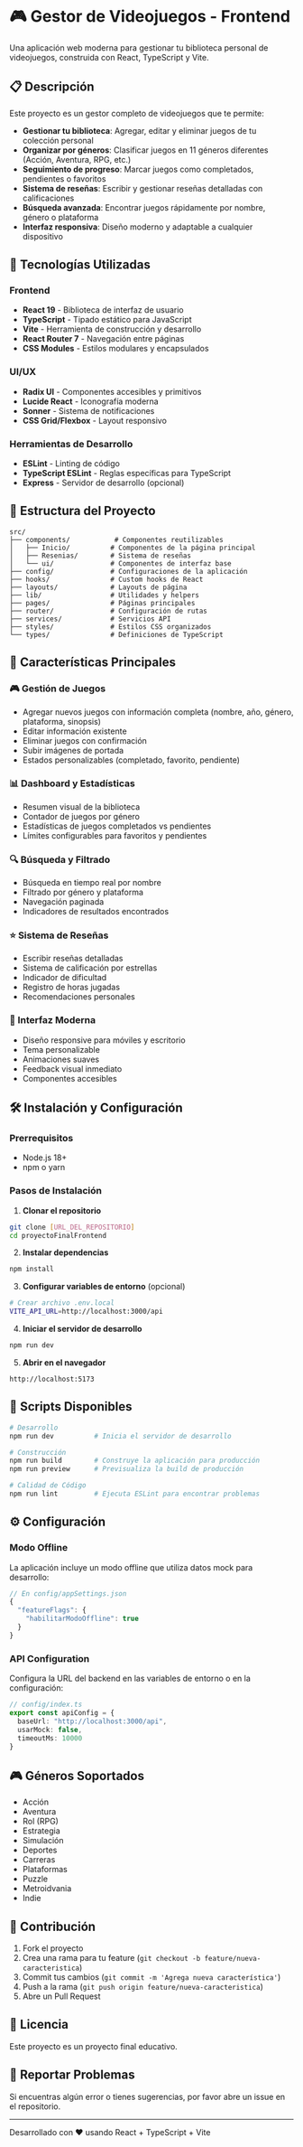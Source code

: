 # 🎮 Gestor de Videojuegos - Frontend

Una aplicación web moderna para gestionar tu biblioteca personal de videojuegos, construida con React, TypeScript y Vite.

## 📋 Descripción

Este proyecto es un gestor completo de videojuegos que te permite:

- **Gestionar tu biblioteca**: Agregar, editar y eliminar juegos de tu colección personal
- **Organizar por géneros**: Clasificar juegos en 11 géneros diferentes (Acción, Aventura, RPG, etc.)
- **Seguimiento de progreso**: Marcar juegos como completados, pendientes o favoritos
- **Sistema de reseñas**: Escribir y gestionar reseñas detalladas con calificaciones
- **Búsqueda avanzada**: Encontrar juegos rápidamente por nombre, género o plataforma
- **Interfaz responsiva**: Diseño moderno y adaptable a cualquier dispositivo

## 🚀 Tecnologías Utilizadas

### Frontend
- **React 19** - Biblioteca de interfaz de usuario
- **TypeScript** - Tipado estático para JavaScript
- **Vite** - Herramienta de construcción y desarrollo
- **React Router 7** - Navegación entre páginas
- **CSS Modules** - Estilos modulares y encapsulados

### UI/UX
- **Radix UI** - Componentes accesibles y primitivos
- **Lucide React** - Iconografía moderna
- **Sonner** - Sistema de notificaciones
- **CSS Grid/Flexbox** - Layout responsivo

### Herramientas de Desarrollo
- **ESLint** - Linting de código
- **TypeScript ESLint** - Reglas específicas para TypeScript
- **Express** - Servidor de desarrollo (opcional)

## 📁 Estructura del Proyecto

```
src/
├── components/           # Componentes reutilizables
│   ├── Inicio/          # Componentes de la página principal
│   ├── Resenias/        # Sistema de reseñas
│   └── ui/              # Componentes de interfaz base
├── config/              # Configuraciones de la aplicación
├── hooks/               # Custom hooks de React
├── layouts/             # Layouts de página
├── lib/                 # Utilidades y helpers
├── pages/               # Páginas principales
├── router/              # Configuración de rutas
├── services/            # Servicios API
├── styles/              # Estilos CSS organizados
└── types/               # Definiciones de TypeScript
```

## 🎯 Características Principales

### 🎮 Gestión de Juegos
- Agregar nuevos juegos con información completa (nombre, año, género, plataforma, sinopsis)
- Editar información existente
- Eliminar juegos con confirmación
- Subir imágenes de portada
- Estados personalizables (completado, favorito, pendiente)

### 📊 Dashboard y Estadísticas
- Resumen visual de la biblioteca
- Contador de juegos por género
- Estadísticas de juegos completados vs pendientes
- Límites configurables para favoritos y pendientes

### 🔍 Búsqueda y Filtrado
- Búsqueda en tiempo real por nombre
- Filtrado por género y plataforma
- Navegación paginada
- Indicadores de resultados encontrados

### ⭐ Sistema de Reseñas
- Escribir reseñas detalladas
- Sistema de calificación por estrellas
- Indicador de dificultad
- Registro de horas jugadas
- Recomendaciones personales

### 🎨 Interfaz Moderna
- Diseño responsive para móviles y escritorio
- Tema personalizable
- Animaciones suaves
- Feedback visual inmediato
- Componentes accesibles

## 🛠️ Instalación y Configuración

### Prerrequisitos
- Node.js 18+ 
- npm o yarn

### Pasos de Instalación

1. **Clonar el repositorio**
```bash
git clone [URL_DEL_REPOSITORIO]
cd proyectoFinalFrontend
```

2. **Instalar dependencias**
```bash
npm install
```

3. **Configurar variables de entorno** (opcional)
```bash
# Crear archivo .env.local
VITE_API_URL=http://localhost:3000/api
```

4. **Iniciar el servidor de desarrollo**
```bash
npm run dev
```

5. **Abrir en el navegador**
```
http://localhost:5173
```

## 📜 Scripts Disponibles

```bash
# Desarrollo
npm run dev          # Inicia el servidor de desarrollo

# Construcción
npm run build        # Construye la aplicación para producción
npm run preview      # Previsualiza la build de producción

# Calidad de Código
npm run lint         # Ejecuta ESLint para encontrar problemas
```

## ⚙️ Configuración

### Modo Offline
La aplicación incluye un modo offline que utiliza datos mock para desarrollo:

```typescript
// En config/appSettings.json
{
  "featureFlags": {
    "habilitarModoOffline": true
  }
}
```

### API Configuration
Configura la URL del backend en las variables de entorno o en la configuración:

```typescript
// config/index.ts
export const apiConfig = {
  baseUrl: "http://localhost:3000/api",
  usarMock: false,
  timeoutMs: 10000
}
```

## 🎮 Géneros Soportados

- Acción
- Aventura
- Rol (RPG)
- Estrategia
- Simulación
- Deportes
- Carreras
- Plataformas
- Puzzle
- Metroidvania
- Indie

## 🤝 Contribución

1. Fork el proyecto
2. Crea una rama para tu feature (`git checkout -b feature/nueva-caracteristica`)
3. Commit tus cambios (`git commit -m 'Agrega nueva característica'`)
4. Push a la rama (`git push origin feature/nueva-caracteristica`)
5. Abre un Pull Request

## 📝 Licencia

Este proyecto es un proyecto final educativo.

## 🐛 Reportar Problemas

Si encuentras algún error o tienes sugerencias, por favor abre un issue en el repositorio.

---

Desarrollado con ❤️ usando React + TypeScript + Vite
